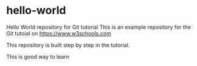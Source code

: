 # hello-world
Hello World repository for Git tutorial
This is an example repository for the Git tutoial on https://www.w3schools.com

This repository is built step by step in the tutorial.


This is good way to learn
